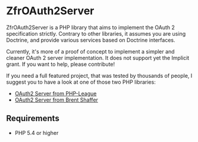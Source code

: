 # ZfrOAuth2Server

ZfrOAuth2Server is a PHP library that aims to implement the OAuth 2 specification strictly. Contrary to other
libraries, it assumes you are using Doctrine, and provide various services based on Doctrine interfaces.

Currently, it's more of a proof of concept to implement a simpler and cleaner OAuth 2 server implementation. It
does not support yet the Implicit grant. If you want to help, please contribute!

If you need a full featured project, that was tested by thousands of people, I suggest you to have a look
at one of those two PHP libraries:

- [OAuth2 Server from PHP-League](https://github.com/php-loep/oauth2-server)
- [OAuth2 Server from Brent Shaffer](https://github.com/bshaffer/oauth2-server-php)

## Requirements

- PHP 5.4 or higher
